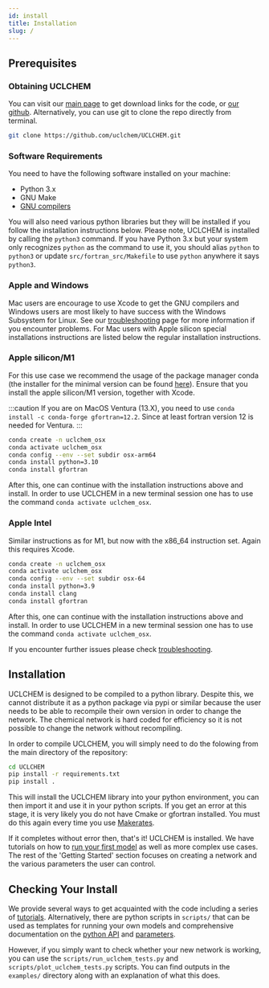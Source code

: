```yaml
---
id: install
title: Installation
slug: /
---
```


## Prerequisites
### Obtaining UCLCHEM

You can visit our [main page](https://github.com/uclchem/UCLCHEM) to get download links for the code, or [our github](https://github.com/uclchem/UCLCHEM). Alternatively, you can use git to clone the repo directly from terminal.

```bash
git clone https://github.com/uclchem/UCLCHEM.git
```

### Software Requirements
You need to have the following software installed on your machine:
- Python 3.x
- GNU Make
- [GNU compilers](https://gcc.gnu.org/)

You will also need various python libraries but they will be installed if you follow the installation instructions below. Please note, UCLCHEM is installed by calling the `python3` command. If you have Python 3.x but your system only recognizes `python` as the command to use it, you should alias `python` to `python3` or update `src/fortran_src/Makefile` to use `python` anywhere it says `python3`.

### Apple and Windows
Mac users are encourage to use Xcode to get the GNU compilers and Windows users are most likely to have success with the Windows Subsystem for Linux. See our [troubleshooting](/docs/trouble-compile) page for more information if you encounter problems. For Mac users with Apple silicon special installations instructions are listed below the regular installation instructions.

### Apple silicon/M1
For this use case we recommend the usage of the package manager conda (the installer for the minimal version can be found [here](https://docs.conda.io/en/latest/miniconda.html)). 
Ensure that you install the apple silicon/M1 version, together with Xcode.

:::caution
If you are on MacOS Ventura (13.X), you need to use `conda install -c conda-forge gfortran=12.2`. Since at least fortran version 12 is needed for Ventura.
:::

```bash
conda create -n uclchem_osx
conda activate uclchem_osx
conda config --env --set subdir osx-arm64
conda install python=3.10
conda install gfortran
```
After this, one can continue with the installation instructions above and install. In order to use 
UCLCHEM in a new terminal session one has to use the command `conda activate uclchem_osx`.

### Apple Intel
Similar instructions as for M1, but now with the x86_64 instruction set. Again this requires Xcode.

```bash
conda create -n uclchem_osx
conda activate uclchem_osx
conda config --env --set subdir osx-64
conda install python=3.9
conda install clang
conda install gfortran
```
After this, one can continue with the installation instructions above and install. In order to use 
UCLCHEM in a new terminal session one has to use the command `conda activate uclchem_osx`.

If you encounter further issues please check [troubleshooting](/docs/trouble-compile).

## Installation
UCLCHEM is designed to be compiled to a python library. Despite this, we cannot distribute it as a python package via pypi or similar because the user needs to be able to recompile their own version in order to change the network. The chemical network is hard coded for efficiency so it is not possible to change the network without recompiling.

In order to compile UCLCHEM, you will simply need to do the folowing from the main directory of the repository:

```bash
cd UCLCHEM
pip install -r requirements.txt
pip install .
```
This will install the UCLCHEM library into your python environment, you can then import it and use it in your python scripts. If you get an error at this stage, it is very likely you do not have Cmake or gfortran installed. You must do this again every time you use [Makerates](/docs/network).

If it completes without error then, that's it! UCLCHEM is installed. We have tutorials on how to [run your first model](/docs/first_model) as well as more complex use cases. The rest of the 'Getting Started' section focuses on creating a network and the various parameters the user can control. 


## Checking Your Install
We provide several ways to get acquainted with the code including a series of [tutorials](/docs/category/tutorials). Alternatively, there are python scripts in `scripts/` that can be used as templates for running your own models and comprehensive documentation on the [python API](/docs/pythonapi) and [parameters](/docs/parameters).

However, if you simply want to check whether your new network is working, you can use the `scripts/run_uclchem_tests.py` and `scripts/plot_uclchem_tests.py` scripts. You can find outputs in the `examples/` directory along with an explanation of what this does.
